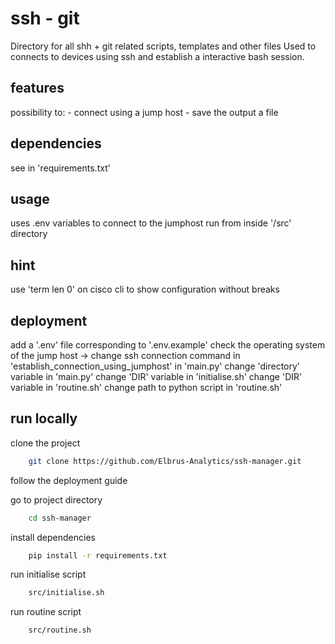 # ssh -  git
Directory for all shh + git related scripts, templates and other files
Used to connects to devices using ssh and establish a interactive bash session.

## features
possibility to: - connect using a jump host
                - save the output a file

## dependencies
see in 'requirements.txt'

## usage
uses .env variables to connect to the jumphost
run from inside '/src' directory

## hint
use 'term len 0' on cisco cli to show configuration without breaks

## deployment
add a '.env' file corresponding to '.env.example'
check the operating system of the jump host -> change ssh connection command in 'establish_connection_using_jumphost' in 'main.py'
change 'directory' variable in 'main.py'
change 'DIR' variable in 'initialise.sh'
change 'DIR' variable in 'routine.sh'
change path to python script in 'routine.sh'

## run locally

clone the project

```bash
    git clone https://github.com/Elbrus-Analytics/ssh-manager.git
```

follow the deployment guide

go to project directory

```bash
    cd ssh-manager
```

install dependencies

```bash
    pip install -r requirements.txt
```

run initialise script

```bash
    src/initialise.sh
```

run routine script

```bash
    src/routine.sh
```